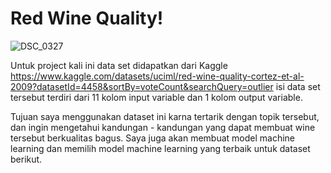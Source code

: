 # Red Wine Quality!

![DSC_0327](https://user-images.githubusercontent.com/92635904/162559092-6a270314-82da-4143-8c84-847d92c7ac86.JPG)

Untuk project kali ini data set didapatkan dari Kaggle https://www.kaggle.com/datasets/uciml/red-wine-quality-cortez-et-al-2009?datasetId=4458&sortBy=voteCount&searchQuery=outlier
isi data set tersebut terdiri dari 11 kolom input variable dan 1 kolom output variable.

Tujuan saya menggunakan dataset ini karna tertarik dengan topik tersebut, dan ingin mengetahui kandungan - kandungan yang dapat membuat wine tersebut berkualitas bagus. Saya juga akan membuat model machine learning dan memilih model machine learning yang terbaik untuk dataset berikut.
